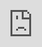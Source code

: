 Title: Simple Django Deployments part one: infrastructure
Description: How to set up all the non-Django crap that you need to deploy
Slug: simple-django-deployment-1
Date: 2020-04-19 13:00
Category: Django

In order to deploy our Django app, we need a somewhere to run it: we need a server.
In this section we'll be setting up our server in "the cloud".
Doing this can be fiddly and annoying, especially if you're new, so we want to get it right first before we involve our Django app. By the end of this section we will learn how to:

- Install ssh and scp on Windows
- Create a SSH key
- Set up our cloud web server
- Learn how to access our server, upload files
- Test our setup

### Installing our tools

We'll need some tools to access the server:

- the "bash" [shell](https://en.wikipedia.org/wiki/Unix_shell) for scripting
- the "ssh" tool for logging into our web server
- the "scp" tool to transfer file to our server

We need to install these tools on Windows and the fastest and easiest way I know of is to just [install Git](https://git-scm.com/download/win).
We won't be using Git, just some of the tools that get installed with it. You can [learn Git](https://www.codecademy.com/learn/learn-git) some other time.
If you're using a Mac or Linux you can skip this step and open up a terminal window.

<div class="loom-embed"><iframe src="https://www.loom.com/embed/932bb0f277354db7aa9e2418b6969296" frameborder="0" webkitallowfullscreen mozallowfullscreen allowfullscreen style="position: absolute; top: 0; left: 0; width: 100%; height: 100%;"></iframe></div>

### Creating a SSH key

We'll be using an "SSH key" a way to authenticate ourselves when we log in to the server with ssh.
We need this key for when we create our server, so we're doing this bit first.
It's possible to just use a username / password when logging in via SSH, but creating a key is more convenient in the long run.
In particular, using a key means you don't have to type in a password every time you want to access the server.

In this video, we'll be creating an SSH key using the "ssh-keygen" command in bash:

```bash
ssh-keygen -C "mattdsegal@gmail.com"
```

<div class="loom-embed"><iframe src="https://www.loom.com/embed/d5a9137a974a4e5da6fe36ec04429ad7" frameborder="0" webkitallowfullscreen mozallowfullscreen allowfullscreen style="position: absolute; top: 0; left: 0; width: 100%; height: 100%;"></iframe></div>

Now that we've created our key, we're ready to use it to log into web servers. To recap:
the SSH key we just created has two parts, a public key (id_rsa.pub) and a private key (id_rsa).
Both keys will be stored in ~/.ssh by convention. You can read your public key like this:

```bash
cat ~/.ssh/id_rsa.pub
```

A public key is like your "username" when logging in - it's public information and it's OK to share it. It looks like this:

```text
ssh-rsa AAAAB3NzaC1yc2EAAAADAQABAAABAQCVtWYN+uDbdG6RtmU8vcaj1cxYM0kK6565LFa
MMkolZZlSA6MhfWfGUmIGswIHJ/yjQCRQRihlEdm0VQJgsFBtK36J/U2/u+cMjGXwN/9swYBsnj
8bSMRzYc2s6PeshYmefpD80dWsvW550zqHmOwnKxeiwpz1q+rqUgT/xd0nOATw92nx5CS7ozhnL
t0FA0r0fk9LGih473Ho4/22fsAGXTcnMV5VoDgeBP4z8BLt16pKD8fgSGB8OG3/bN6udY54TcM2
rFjfN8yP+Vcbs5xBd3HaTu8Z42IPdC46Z25WMt285FLLZyUqWY36CrQZoTEf9F6aCkFgwtOCN81
u0Qr1 foo@bar.com
```

It's usually all just long one line of text.
The "ssh-rsa" part means it's a key for SSH and uses RSA encryption.
The "AAAAB3N...u0Qr1" part is your actual key, it uniquely identifies your keypair.
The "foo@bar.com" part is just a comment, it can be anything, but by convention it's your email.

A private key is like your password - do not share it with anyone. Private keys look like this:

```text
-----BEGIN RSA PRIVATE KEY-----
MIIEowIBAAKCAQEAlbVmDfrg23RukbZlPL3Go9XMWDNJCuueuSxWjDJKJWWZUgOj
IX1nxlJiBrMCByf8o0AkUEYoZRHZtFUCYLBQbSt+if1Nv7vnDIxl8Df/bMGAbJ4/
G0jEc2HNrOj3rIWJnn6Q/NHVrL1uedM6h5jsJysXosKc9avq6lIE/8XdJzgE8Pdp
8eQku6M4Zy7dBQNK9H5PSxooeO9x6OP9tn7ABl03JzFeVaA4HgT+M/AS7deqSg/H
4EhgfDht/2zernWOeE3DNqxY3zfMj/lXG7OcQXdx2k7vGeNiD3QuOmduVjLdvORS
y2clKlmN+gq0GaExH/RemgpBYMLTgjfNbtEK9QIDAQABAoIBAQCAtWwAKOiYxAkr
jTyMdDwLLwx359+sW9YiLVRbRAErFaYzNJ1TdZV6k+ljCRN9Q4uYbtTJjwe7nRUm
TM+2gN8kfHhV+kiVxt5lk28wj3Qx9EqNF5/5vR3odPV26vPEhypB8V6FfYHO+S25
3zg6y+Z75jhz3g1DyYI14j4aB+qSg+5YSQ56vG+vhutYD41XVp3bkgD76kL8QFxd
q2cTpF5WSoZF49CaPhE2PnHoMZibLRQUOG+wJWkrQHcU+UnoWQvQUkqGNeRYpmI5
49Umk3b+/MQr0Dj6vuT2ZKqgFjr2FEu8AoA0tCZu8GUXWS1LshuZuqb1D0ZY+KOj
1SpEY48hAoGBAMXAbA8iNeON93yhOf7GqRCecL/wuyn6KqifCtEg8HbhbafcWBsd
/prEnEJHGRTU+omfLx7uVJmAgkVhj/uHl8K9L2qvlqkbBqF/rWPwWBi94G/cszn4
tYb91sTnnOk+QRjs/bGSCcv6kGlv2Bv0YYie0K6oQNPD9SqXCAit5hCDAoGBAMHO
Qv2+JcrrfLjoCbUaPaJ2sblO6Bq1RpUsltE1lL8nldTu/MgUIA3dEExg/hl7YLYW
vQVgNZkJQxHf1UJgZF/FTfw8yYaN4CKX4lOXDeKW8kN8xTtQQCPi77w/jxz5DUau
wmhqYOVwrCeqvLI4qUoEp6oOsQ83GxjHKXPfNK0nAoGAQD5aHLSFg068xz1tpOqP
RDnk8UZY17NRJoS8s+IanNRxlmYMLYsaCtey2AlXCaCDYDBZ05ej3laUe8vNRe7w
C7EAdY1jyb5g8hiTkPMk+6y7/Dtb8optFtTicAe6vz+dUGa1qHmEO0NEpSxTrgk/
om3N59/7Z5Cy1kpIruEn69cCgYBgRYCboVgOq9nB1Gn2D3nseT+hiKPdmIzeT07/
z7j7F8PjCXCCRxUBLf4Joui2acZJzZPJ1tfpFGO/vkumdFGIDW/Gy79j2pgrNv2T
fmbEVy0y/wjOhPfHm9Rw07XYs5K3uNoTmjxV3Rl3fuXLNkBJ53QOEsw7fak1LsHV
sFvvYwKBgDTRNKz3217jYjuAzeluHQHsfrUKn73DzckivDHr35m1JR37rlNXGWRE
JlN82KNevAqrDabwYPZnkDrPMGpLQi1A1icUtiBXRRskeR6ULxOASVyAJ3N1WV8T
1/g0+hahPeNFGQG649Z1d5WYSJeVbz7is3MiVGYaQu+iNz9VXNq5
-----END RSA PRIVATE KEY-----
```

... I'm not actually using this one so it's OK to share.

### Creating the server

You've probably heard the word "server" used to refer to a dozen different things, so let me be specific.
Our server will be a Linux virtual machine (VM), which we are going to rent from DigitalOcean, a cloud hosting company.
DigitalOcean will run our VM in one of their datacenters, which is a [big building](https://lh3.googleusercontent.com/7D8_SzSQQn-uDeKq4R7SSER5LO7fjsnkCLJ-uZG443cKHFS20nU-SyvlzXaGP97Fgt31MYJdgy94563uETi9jbosUMYQzO95-H0PRg=w2114-h1058-n) [full of computers](https://www.pon-cat.com/application/files/6215/3995/7501/Datacenter-Pon_Power.jpg). For our purposes, this VM is a stand-alone computer that is for our private usage, with a static IP address which we can use to find it online.

The first thing you need to do is create an account with [DigitalOcean](https://www.digitalocean.com/). The only reason I've chosen this company is because they have a nice web UI and I already use them. Other than that, there's no reason you couldn't also use Linode, AWS, Google Cloud or Azure to do the exact same thing. They all provide Linux web servers.

Once you've created your account, you can follow this video for the rest of the setup.
I'm not sure exactly when they're going to ask you to put your credit card details it, but have a credit card ready.

By the end of this video we'll have created our server and we'll have an IP address, which we can use to log into the server.

<div class="loom-embed"><iframe src="https://www.loom.com/embed/7c5f9599218a48f5873572084222ce50" frameborder="0" webkitallowfullscreen mozallowfullscreen allowfullscreen style="position: absolute; top: 0; left: 0; width: 100%; height: 100%;"></iframe></div>

### Setting up the server

The main tools that we'll need to run our Django app on this server are Python 3 and pip, the Python package manager.
You'll find that Python 3 is already installed on our Ubuntu server, but we need to install pip.
We'll be using the [apt package manager](https://devconnected.com/apt-package-manager-on-linux-explained/) to download and install pip.

<div class="loom-embed"><iframe src="https://www.loom.com/embed/16cfdb897c6a4e74ab0d16b777799ca3" frameborder="0" webkitallowfullscreen mozallowfullscreen allowfullscreen style="position: absolute; top: 0; left: 0; width: 100%; height: 100%;"></iframe></div>

By the way, it turns out that "LTS" stands for [Long Term Support](https://en.wikipedia.org/wiki/Long-term_support) and refers to Ubuntu's policy of how they plan to provide patches in the future (not super relevant to this guide).

### Uploading files and troubleshooting HTTP

So now we know how to create a server, log in with ssh and install the software we need to run Django.
Next I will show you how to upload files to the server with scp.
In addition, I'll show you how to run a quick and easy HTTP web server, which can be useful for debugging later.

<div class="loom-embed"><iframe src="https://www.loom.com/embed/3925e8a8ef45406eb5d25b623d4d5834" frameborder="0" webkitallowfullscreen mozallowfullscreen allowfullscreen style="position: absolute; top: 0; left: 0; width: 100%; height: 100%;"></iframe></div>

If you want to take a 40 minute side-quest I recommend checking out Brian Will's "The Internet" videos to learn more about what HTTP, TCP, and ports are: [part 1](https://www.youtube.com/watch?v=DTQV7_HwF58), [part 2](https://www.youtube.com/watch?v=3fvUc2Dzr04&t=167s), [part 3](https://www.youtube.com/watch?v=_55PyDw0lGU), [part 4](https://www.youtube.com/watch?v=yz3lkSqioyU).

I'll recap on the HTTP troubleshooting, so you understand why we just did that.
The main purpose was to get us ready to troubleshoot our Django app later.

We ran a program (http.server) on our Linux VM using Python.
That program was listening for HTTP requests on port 80, and when someone sends it a GET request, it responds with the contents of the index.html file that we wrote and uploaded.

If we use our web browser and visit our web server's IP address (64.225.23.131 in my case), our web browser will send an HTTP GET request to our server on port 80. Sometimes this works and gets the the HTML, but under some circumstances it will fail. The point of our troubleshooting is to figure out why it is failing. It could be that:

- Our computer is not connected to the internet
- Our web server is turned off
- We cannot access our web server over the internet
- A firewall on our web server is blocking port 80
- etc. etc. etc

One way we can figure out what's going on is to log into the VM using ssh and make a HTTP GET request using curl. If the curl request works, then we know that the our HTTP server program is working and serving requests _inside_ the VM, and the problem is something between our computer and the VM. Once we've narrowed down the exact problem, then we can figure out how to fix it.

![troubleshooting http]({attach}troubleshoot-http.png)

### Next steps

Now our server is ready to serve Django and we know how to troubleshoot HTTP connections.
Next we will [prepare and test Django locally]({filename}/simple-django-deployment-2.md).
